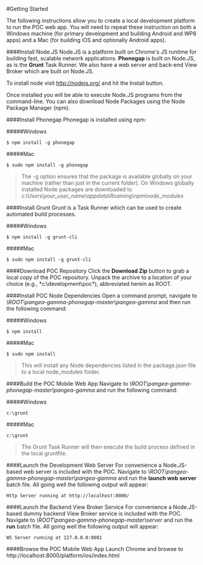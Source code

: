 #Getting Started

The following instructions allow you to create a local development platform to run the POC web app.  You will need to repeat these instruction on both a Windows machine (for primary development and building Android and WP8 apps) and a Mac (for building iOS and optionally Android apps).


####Install Node.JS
Node.JS is a platform built on Chrome's JS runtime for building fast, scalable network applications.  **Phonegap** is built on Node.JS, as is the **Grunt** Task Runner.  We also have a web server and back-end View Broker which are built on Node.JS.

To install node visit http://nodejs.org/ and hit the Install button.

Once installed you will be able to execute Node.JS programs from the command-line.  You can also download Node Packages using the Node Package Manager (npm).


####Install Phonegap
Phonegap is installed using npm:

#####Windows
```
$ npm install -g phonegap
```

#####Mac
```
$ sudo npm install -g phonegap
```

> The -g option ensures that the package is available globally on your machine (rather than just in the current folder).  On Windows globally installed Node packages are downloaded to *c:\Users\your_user_name\appdata\Roaming\npm\node_modules*


####Install Grunt
Grunt is a Task Runner which can be used to create automated build processes.  

#####Windows
```
$ npm install -g grunt-cli
```

#####Mac
```
$ sudo npm install -g grunt-cli
```



####Download POC Repository
Click the **Download Zip** button to grab a local copy of the POC repository.  Unpack the archive to a location of your choice (e.g., *c:\development\poc\*), abbreviated herein as ROOT.



####Install POC Node Dependencies
Open a command prompt, navigate to *\\ROOT\pangea-gamma-phonegap-master\pangea-gamma* and then run the following command:


#####Windows
```
$ npm install
```

#####Mac
```
$ sudo npm install
```

> This will install any Node dependencies listed in the package.json file to a local node_modules folder.


####Build the POC Mobile Web App
Navigate to *\\ROOT\pangea-gamma-phonegap-master\pangea-gamma* and run the following command:


#####Windows
```
c:\grunt
```

#####Mac
```
c:\grunt
```

> The Grunt Task Runner will then execute the build process defined in the local gruntfile.


####Launch the Development Web Server
For convenience a Node.JS-based web server is included with the POC.  Navigate to *\\ROOT\pangea-gamma-phonegap-master\pangea-gamma* and run the **launch web server** batch file.  All going well the following output will appear:

```
Http Server running at http://localhost:8000/
```


####Launch the Backend View Broker Service
For convenience a Node.JS-based dummy backend View Broker service is included with the POC.  Navigate to *\\ROOT\pangea-gamma-phonegap-master\server* and run the **run** batch file.  All going well the following output will appear:

```
WS Server running at 127.0.0.0:8081
```


####Browse the POC Mobile Web App
Launch Chrome and browse to http://localhost:8000/platform/ios/index.html

